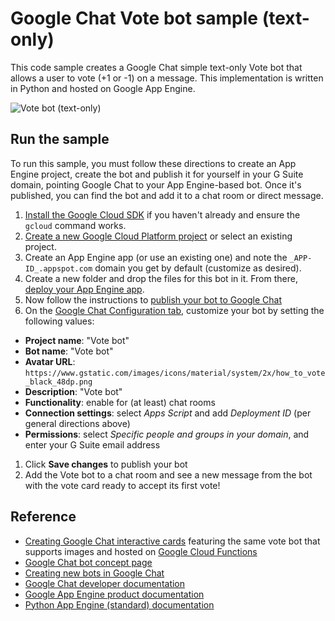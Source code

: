 # Google Chat Vote bot sample (text-only)

This code sample creates a Google Chat simple text-only Vote bot that
allows a user to vote (+1 or -1) on a message. This implementation is
written in Python and hosted on Google App Engine.

![Vote bot (text-only)](https://user-images.githubusercontent.com/744973/43745610-9fdfc1c4-9994-11e8-9f47-b16fe3438458.png)

## Run the sample

To run this sample, you must follow these directions to create an App Engine
project, create the bot and publish it for yourself in your G
Suite domain, pointing Google Chat to your App Engine-based bot.
Once it's published, you can find the bot and add it to a chat room or
direct message.

1. [Install the Google Cloud SDK](https://cloud.google.com/sdk/downloads)
  if you haven't already and ensure the `gcloud` command works.
1. [Create a new Google Cloud Platform project](https://console.cloud.google.com)
  or select an existing project.
1. Create an App Engine app (or use an existing one) and note the
  `_APP-ID_.appspot.com` domain you get by default (customize as desired).
1. Create a new folder and drop the files for this bot in it. From there,
  [deploy your App Engine app](https://cloud.google.com/appengine/docs/standard/python/tools/uploadinganapp#deploying_an_app).
1. Now follow the instructions to
  [publish your bot to Google Chat](https://developers.google.com/chat/how-tos/apps-publish)
1. On the [Google Chat Configuration
  tab](https://console.developers.google.com/apis/api/chat.googleapis.com/hangouts-chat),
  customize your bot by setting the following values:
  - **Project name**: "Vote bot"
  - **Bot name**: "Vote bot"
  - **Avatar URL**: `https://www.gstatic.com/images/icons/material/system/2x/how_to_vote_black_48dp.png`
  - **Description**: "Vote bot"
  - **Functionality**: enable for (at least) chat rooms
  - **Connection settings**: select _Apps Script_ and add _Deployment ID_ (per general directions above)
  - **Permissions**: select _Specific people and groups in your domain_, and enter your G Suite email address
1. Click **Save changes** to publish your bot
1. Add the Vote bot to a chat room and see a new message from the bot with
  the vote card ready to accept its first vote!

## Reference

- [Creating Google Chat interactive cards](https://developers.google.com/chat/api/guides/message-formats/cards) featuring the same vote bot that supports images and hosted on [Google Cloud Functions](https://cloud.google.com/functions)
- [Google Chat bot concept page](https://developers.google.com/chat/how-tos/apps-develop)
- [Creating new bots in Google Chat](https://developers.google.com/chat/how-tos/apps-develop)
- [Google Chat developer documentation](https://developers.google.com/chat)
- [Google App Engine product documentation](https://cloud.google.com/products/appengine)
- [Python App Engine (standard) documentation](https://cloud.google.com/appengine/docs/standard/python/)
